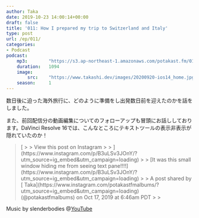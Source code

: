 ```yaml
---
author: Taka
date: 2019-10-23 14:00:14+00:00
draft: false
title: '011: How I prepared my trip to Switzerland and Italy'
type: post
url: /ep/011/
categories:
- Podcast
podcast:
    mp3:        "https://s3.ap-northeast-1.amazonaws.com/potakast.fm/011.m4a"
    duration:   1094
    image:
        src:    "https://www.takashi.dev/images/20200920-ios14_home.jpg"
    season:     1
---
```





数日後に迫った海外旅行に、どのように準備をし出発数日前を迎えたのかを話をしました。







また、前回配信分の動画編集についてのフォローアップも冒頭にお話ししております。DaVinci Resolve 16では、こんなところにテキストツールの表示非表示が隠れていたのか！







<blockquote>[
> 
> View this post on Instagram
> 
> ](https://www.instagram.com/p/B3uLSv3JOnY/?utm_source=ig_embed&utm_campaign=loading)
> 
> [It was this small window hiding me from seeing text pane!!!!](https://www.instagram.com/p/B3uLSv3JOnY/?utm_source=ig_embed&utm_campaign=loading)
> 
> A post shared by [ Taka](https://www.instagram.com/potakastfmalbums/?utm_source=ig_embed&utm_campaign=loading) (@potakastfmalbums) on Oct 17, 2019 at 6:46am PDT
> 
> </blockquote>







Music by slenderbodies @[YouTube](https://www.youtube.com/channel/UCDRGxJ2e4K9eyncdXbFcYhw)



